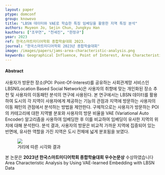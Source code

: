 ```yaml
---
layout: paper
ptype: domconf
group: knowevo
title: "LBSN 데이터와 VAE로 학습한 특징 임베딩을 활용한 지역 특징 분석"
authors: Muyeon Jo, Sejin Chun, Jungkyu Han
kauthors: ["조무연", "천세진", "한정규"]
year: 2023
ref: 한국스마트미디어학회 종합학술대회 2023.
journal: "한국스마트미디어학회 2023년 종합학술대회"
image: /images/papers/jams-area-characteristic-analysis.png
keywords: Geographical Influence, Point of Interest, Area Characteristics, Location-based Social Network
---
```


<h4><span class="badge badge-info">Abstract</span></h4>
사용자가 방문한 장소(POI: Point-Of-Interest)를 공유하는 사회관계망 서비스인 LBSN(Location Based Social Network)은 사용자의 취향에 맞는 개인화된 장소 추천 및 사용자의 이동패턴 분석의 연구에 사용된다. 본 연구에서는 LBSN 데이터를 활용하여 도시의 각 지역이 사용자에게 제공하는 기능의 관점과 지역에 방문하는 사용자의 이동 패턴의 관점에서 분석하는 방법을 제안한다. 구체적으로는 사용자가 방문하는 POI의 카테고리에 대한 지역별 분포와 사용자의 방문 비율을 VAE (Variational Auto Encoder) 알고리즘을 사용하여 임베딩한 후 이를 비교하여 임베딩이 유사한 지역의 위치에 대해 분석한다. 분석 결과, 사용자의 방문은 비교적 가까운 지역에 집중되어 있는 반면에, 유사한 역할을 가진 지역은 도시 전체에 넓게 분포됨을 보였다.

<figure>
    <img class="pull-left pad-right media-object d-none d-sm-block" src="{{ page.image }}">
    <figcaption>거리에 따른 시각화 결과</figcaption>
</figure>

<div class="alert alert-primary" role="alert">
    본 논문은 <strong>2023년 한국스마트미디어학회 종합학술대회 우수논문상</strong> 수상하였습니다
</div>

<div class="alert alert-warning" role="alert">
   Area Characteristic Analysis by Using VAE-learned Embedding with LBSN Data
</div>